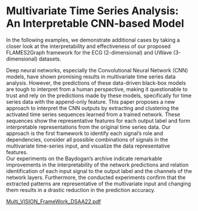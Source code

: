 
# Multivariate Time Series Analysis: An Interpretable CNN-based Model



In the following examples, we demonstrate additional cases by taking a closer look at the interpretability and effectiveness of our proposed FLAMES2Graph framework for the ECG (2-dimensional) and UWave (3-dimensional) datasets.

Deep neural networks, especially the Convolutional Neural Network (CNN) models, have shown promising results in multivariate time series data analysis. However, the predictions of these data-driven black-box models are tough to interpret from a human perspective, making it questionable to trust and rely on the predictions made by these models, specifically for time series data with the append-only feature.
This paper proposes a new approach to interpret the CNN outputs by extracting and clustering the activated time series sequences learned from a trained network. These sequences show the representative features for each output label and form interpretable representations from the original time series data. 
Our approach is the first framework to identify each signal’s role and dependencies, consider all possible combinations of signals in the multivariate time-series input, and visualize the data representative features.  
Our experiments on the Baydogan’s archive indicate remarkable improvements in the interpretability of the network predictions and relation identification of each input signal to the output label and the channels of the network layers. Furthermore, the conducted experiments confirm that the extracted patterns are representative of the multivariate input and changing them results in a drastic reduction in the prediction accuracy.


[Multi_VISION_FrameWork_DSAA22.pdf](https://github.com/anonymousger/Multi-VISION/files/11615477/Multi_VISION_FrameWork_DSAA22.pdf)


